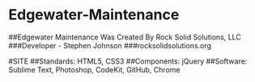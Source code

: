 Edgewater-Maintenance
=====================
##Edgewater Maintenance Was Created By Rock Solid Solutions, LLC 
###Developer - Stephen Johnson 
###rocksolidsolutions.org 

#SITE
  ##Standards: HTML5, CSS3
  ##Components: jQuery
  ##Software: Sublime Text, Photoshop, CodeKit, GitHub, Chrome
